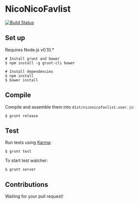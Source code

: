 # NicoNicoFavlist

[![Build Status](https://travis-ci.org/kotas/niconico-favlist.png?branch=master)](https://travis-ci.org/kotas/niconico-favlist)

## Set up

Requires Node.js v0.10.*

```
# Install grunt and bower
$ npm install -g grunt-cli bower

# Install dependencies
$ npm install
$ bower install
```

## Compile

Compile and assemble them into `dist/niconicofavlist.user.js`:

```
$ grunt release
```

## Test

Run tests using [Karma](http://karma-runner.github.io/):

```
$ grunt test
```

To start test watcher:

```
$ grunt server
```

## Contributions

Waiting for your pull request!
